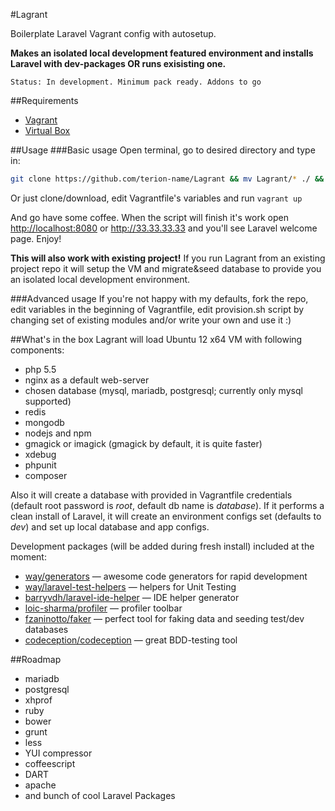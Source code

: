 #Lagrant

Boilerplate Laravel Vagrant config with autosetup.

**Makes an isolated local development featured environment and installs Laravel with dev-packages OR runs exisisting one.**
```
Status: In development. Minimum pack ready. Addons to go
```
##Requirements
* [Vagrant](http://www.vagrantup.com/)
* [Virtual Box](https://www.virtualbox.org/)

##Usage
###Basic usage
Open terminal, go to desired directory and type in:
```bash
git clone https://github.com/terion-name/Lagrant && mv Lagrant/* ./ && rm -r -f Lagrant && vagrant up
```
Or just clone/download, edit Vagrantfile's variables and run ```vagrant up```

And go have some coffee.
When the script will finish it's work open [http://localhost:8080](http://localhost:8080) or http://33.33.33.33 and you'll see Laravel welcome page.
Enjoy!

**This will also work with existing project!**
If you run Lagrant from an existing project repo it will setup the VM and migrate&seed database to provide you an isolated local development environment.

###Advanced usage
If you're not happy with my defaults, fork the repo, edit variables in the beginning of Vagrantfile, edit provision.sh script by changing set of existing modules and/or write your own and use it :)

##What's in the box
Lagrant will load Ubuntu 12 x64 VM with following components:
* php 5.5
* nginx as a default web-server
* chosen database (mysql, mariadb, postgresql; currently only mysql supported)
* redis
* mongodb
* nodejs and npm
* gmagick or imagick (gmagick by default, it is quite faster)
* xdebug
* phpunit
* composer
 
Also it will create a database with provided in Vagrantfile credentials (default root password is *root*, default db name is *database*).
If it performs a clean install of Laravel, it will create an environment configs set (defaults to *dev*) and set up local database and app configs.

Development packages (will be added during fresh install) included at the moment:
* [way/generators](https://github.com/JeffreyWay/Laravel-4-Generators) — awesome code generators for rapid development
* [way/laravel-test-helpers](https://github.com/JeffreyWay/Laravel-Test-Helpers) — helpers for Unit Testing
* [barryvdh/laravel-ide-helper](https://github.com/barryvdh/laravel-ide-helper) — IDE helper generator
* [loic-sharma/profiler](https://github.com/loic-sharma/profiler) — profiler toolbar
* [fzaninotto/faker](https://github.com/fzaninotto/Faker) — perfect tool for faking data and seeding test/dev databases
* [codeception/codeception](https://github.com/Codeception/Codeception) — great BDD-testing tool

##Roadmap
* mariadb
* postgresql
* xhprof
* ruby
* bower
* grunt
* less
* YUI compressor
* coffeescript
* DART
* apache
* and bunch of cool Laravel Packages
